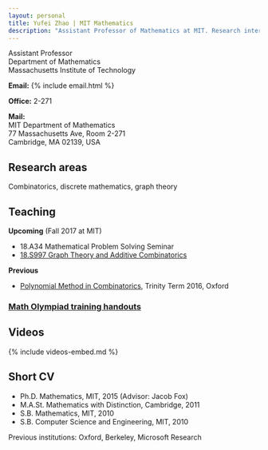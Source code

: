 ```yaml
---
layout: personal
title: Yufei Zhao | MIT Mathematics
description: "Assistant Professor of Mathematics at MIT. Research interests: combinatorics and discrete Mathematics"
---
```


Assistant Professor  
Department of Mathematics  
Massachusetts Institute of Technology

<div class="row">
<div class="col-md-4">
<p><strong>Email:</strong>
{% include email.html %}</p>

<p><strong>Office:</strong> 2-271</p>
</div>
<div class="col-md-8">
<p><strong>Mail:</strong><br>
MIT Department of Mathematics<br>
77 Massachusetts Ave, Room 2-271<br>
Cambridge, MA 02139, USA</p>
</div>
</div>


## Research areas

Combinatorics, discrete mathematics, graph theory

## Teaching

**Upcoming** (Fall 2017 at MIT)

* 18.A34 Mathematical Problem Solving Seminar
* [18.S997 Graph Theory and Additive Combinatorics](gtac)

**Previous**

* [Polynomial Method in Combinatorics](pm16), Trinity Term 2016, Oxford

### [Math Olympiad training handouts](olympiad)


## Videos

{% include videos-embed.md %}


## Short CV

* Ph.D. Mathematics, MIT, 2015 (Advisor: Jacob Fox)
* M.A.St. Mathematics with Distinction, Cambridge, 2011
* S.B. Mathematics, MIT, 2010
* S.B. Computer Science and Engineering, MIT, 2010

Previous institutions: Oxford, Berkeley, Microsoft Research
